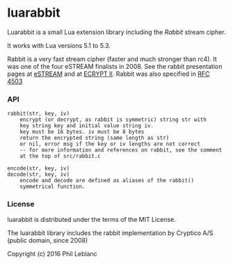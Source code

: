 # luarabbit

Luarabbit is a small Lua extension library including the *Rabbit* stream cipher. 

It works with Lua versions 5.1 to 5.3.

Rabbit is a very fast stream cipher (faster and much stronger than rc4). It was one of the four eSTREAM finalists in 2008. See the rabbit presentation pages at [eSTREAM](http://www.ecrypt.eu.org/stream/rabbitpf.html) and at [ECRYPT II](http://www.ecrypt.eu.org/stream/e2-rabbit.html).  Rabbit was also specified in [RFC 4503](http://www.ietf.org/rfc/rfc4503.txt)

### API

```
rabbit(str, key, iv)
	encrypt (or decrypt, as rabbit is symmetric) string str with 
	key string key and initial value string iv.
	key must be 16 bytes. iv must be 8 bytes
	return the encrypted string (same length as str)
	or nil, error msg if the key or iv lengths are not correct
	-- for more information and references on rabbit, see the comment 
	at the top of src/rabbit.c

encode(str, key, iv)
decode(str, key, iv)
	encode and decode are defined as aliases of the rabbit() 
	symmetrical function.
```

### License

luarabbit is distributed under the terms of the MIT License. 

The luarabbit library includes the rabbit implementation by Cryptico A/S 
(public domain, since 2008)

Copyright (c) 2016  Phil Leblanc 


	




